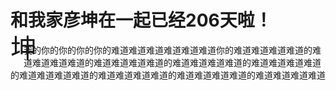 <!DOCTYPE html>
<html lang="en">
<head>
    <meta charset="UTF-8">
    <title>梦幻南泉——遇见Mr.right</title>
    <style type="text/css">
        span
        {
           float:left;
           width:0.5em;
           font-size:300%;
           font-family:algerian,courier;
           line-height:60%;
         }
        
    <style>
       .center
{
margin:auto;
width:90%;
}

div.background
{
  width: 600px;
  height: 266px;
  background: url(./1.jpg/) no-repeat;
  border: 5px solid black;
}

div.transbox
{
  width: 550px;
  height: 204px;
  margin:30px;
  background-color: #ffffff;
  border: 3px solid black;
  /* for IE */
  filter:alpha(opacity=60);
  /* CSS3 standard */
  opacity:0.6;
}

div.transbox p
{
  margin: 30px 40px;
}
</style>
</head>
<body>

<h1>和我家彦坤在一起已经206天啦！</h1>
<div class="center">
<div class="background">
<div class="transbox">

<p><span>坤</span>
我的你的你的你的你的难道难道难道难道难道难道你的难道难道难道难道的难道难道难道难道的难道难道难道难道的难道难道难道难道的难道难道难道难道的难道难道难道难道的难道难道难道难道的难道难道难道难道的难道难道难道难道
</p>
</div>
</div>
</div>
</body>
</html>

